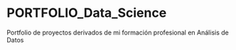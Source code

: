 # PORTFOLIO_Data_Science
Portfolio de proyectos derivados de mi formación profesional en Análisis de Datos
